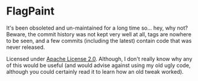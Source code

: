 # FlagPaint
It's been obsoleted and un-maintained for a long time so... hey, why not? Beware, the commit history was not kept very well at all, tags are nowhere to be seen, and a few commits (including the latest) contain code that was never released.

Licensed under [Apache License 2.0](https://www.apache.org/licenses/LICENSE-2.0.html). Although, I don't really know why any of this would be useful (and would advise against using my old ugly code, although you could certainly read it to learn how an old tweak worked).
